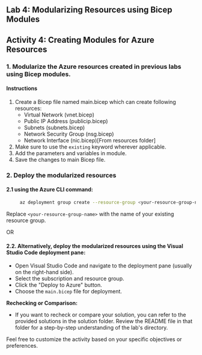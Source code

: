 ## Lab 4: Modularizing Resources using Bicep Modules

## Activity 4: Creating Modules for Azure Resources

### 1. Modularize the Azure resources created in previous labs using Bicep modules.

   #### Instructions

   1. Create a Bicep file named main.bicep which can create following resources:
         - Virtual Network (vnet.bicep)
         - Public IP Address (publicip.bicep)
         - Subnets (subnets.bicep)
         - Network Security Group (nsg.bicep)
         - Network Interface (nic.bicep)[From resources folder]
   2. Make sure to use the `existing` keyword wherever applicable.
   3. Add the parameters and variables in module.
   4. Save the changes to main Bicep file.


### 2. Deploy the modularized resources

#### 2.1 using the Azure CLI command:
```bash
     az deployment group create --resource-group <your-resource-group-name> --template-file main.bicep --parameters main.bicepparam
```

Replace `<your-resource-group-name>` with the name of your existing resource group.
                                        
 OR

#### 2.2. Alternatively, deploy the modularized resources using the Visual Studio Code deployment pane:
   - Open Visual Studio Code and navigate to the deployment pane (usually on the right-hand side).
   - Select the subscription and resource group.
   - Click the "Deploy to Azure" button.
   - Choose the `main.bicep` file for deployment.

**Rechecking or Comparison:**
- If you want to recheck or compare your solution, you can refer to the provided solutions in the solution folder. Review the README file in that folder for a step-by-step understanding of the lab's directory.

Feel free to customize the activity based on your specific objectives or preferences.

